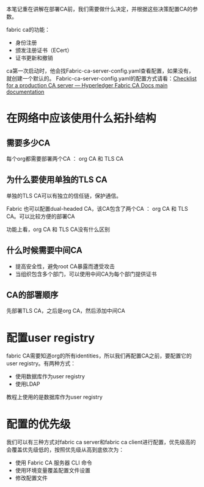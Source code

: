本笔记重在讲解在部署CA前，我们需要做什么决定，并根据这些决策配置CA的参数。

fabric ca的功能：
 - 身份注册
 - 颁发注册证书（ECert）
 - 证书更新和撤销

ca第一次启动时，他会找Fabric-ca-server-config.yaml查看配置，如果没有，就创建一个默认的。
Fabric-ca-server-config.yaml的配置方式请看：[Checklist for a production CA server — Hyperledger Fabric CA Docs main documentation](https://hyperledger-fabric-ca.readthedocs.io/en/latest/deployguide/ca-config.html#metrics)
# 在网络中应该使用什么拓扑结构

## 需要多少CA

每个org都需要部署两个CA ： org CA 和 TLS CA

## 为什么要使用单独的TLS CA
单独的TLS CA可以有独立的信任链，保护通信。

Fabric 也可以配置dual-headed CA，该CA包含了两个CA ： org CA 和 TLS CA。可以比较方便的部署CA

功能上看，org CA 和 TLS CA没有什么区别

## 什么时候需要中间CA

- 提高安全性，避免root CA暴露而遭受攻击
- 当组织包含多个部门，可以使用中间CA为每个部门提供证书

## CA的部署顺序
先部署TLS CA，之后是org CA，然后添加中间CA

# 配置user registry

fabric CA需要知道org的所有identities，所以我们再配置CA之前，要配置它的user registry。有两种方式：
- 使用数据库作为user registry
- 使用LDAP

教程上使用的是数据库作为user registry

# 配置的优先级

我们可以有三种方式对fabric ca server和fabric ca client进行配置，优先级高的会覆盖优先级低的，按照优先级从高到底依次为：
- 使用 Fabric CA 服务器 CLI 命令
- 使用环境变量覆盖配置文件设置
- 修改配置文件


